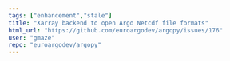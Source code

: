 ```yaml
---
tags: ["enhancement","stale"]
title: "Xarray backend to open Argo Netcdf file formats"
html_url: "https://github.com/euroargodev/argopy/issues/176"
user: "gmaze"
repo: "euroargodev/argopy"
---
```


